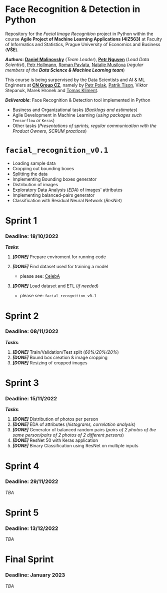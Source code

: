 # Face Recognition & Detection in Python
Repository for the _Facial Image Recognition_ project in Python within the course **Agile Project of Machine Learning Applications (4IZ563)** at Faculty of Informatics and Statistics, Prague University of Economics and Business (**VŠE**).

_**Authors**_: [**Daniel Malinovsky**](https://www.linkedin.com/in/daniel-malinovsky-88b162198) (_Team Leader_), [**Petr Nguyen**](https://www.linkedin.com/in/petr-ngn) (_Lead Data Scientist_), [Petr Hollmann](https://www.linkedin.com/in/petr-hollmann-3583aa208), [Roman Pavlata](https://www.linkedin.com/in/roman-pavlata-a3b602161), [Natalie Musilova](https://www.linkedin.com/in/natálie-musilová-3b98287a) (_regular members of the_ _**Data Science & Machine Learning team**_)

This course is being surpervised by the Data Scientists and AI & ML Enginners at [**CN Group CZ**](https://www.linkedin.com/company/cngroup-dk), namely by [Petr Polak](https://www.linkedin.com/in/87petrpolak), [Patrik Tison](https://www.linkedin.com/in/patriktison), Viktor Stepanuk, Marek Hronek and [Tomas Kliment](https://www.linkedin.com/in/tomáš-kliment-b74120196).



_**Deliverable**_: Face Recognition & Detection tool implemented in Python
- Business and Organizational tasks (_Backlogs and estimates_)
- Agile Development in Machine Learning (_using packages such_ `Tensorflow` _or_ `Keras`)
- Other tasks (_Presentations of sprints, regular communication with the Product Owners, SCRUM practices_)


# `facial_recognition_v0.1`
- Loading sample data
- Cropping out bounding boxes
- Splitting the data
- Implementing Bounding boxes generator
- Distribution of images
- Exploratory Data Analysis (_EDA_) of images' attributes
- Implementing balanced-pairs generator
- Classification with Residual Neural Network (_ResNet_)

# Sprint 1 
### Deadline: 18/10/2022
_**Tasks**_:
1. _**[DONE]**_ Prepare enviroment for running code
2. _**[DONE]**_ Find dataset used for training a model
   - please see: [CelebA](https://mmlab.ie.cuhk.edu.hk/projects/CelebA.html)

3. _**[DONE]**_ Load dataset and ETL (_if needed_)
   - please see: `facial_recognition_v0.1`

# Sprint 2
### Deadline: 08/11/2022
_**Tasks**_:
1. _**[DONE]**_ Train/Validation/Test split (_60%/20%/20%_)
2. _**[DONE]**_ Bound box creation & image cropping
3. _**[DONE]**_ Resizing of cropped images

# Sprint 3
### Deadline: 15/11/2022
_**Tasks**_:
1. _**[DONE]**_ Distribution of photos per person
2. _**[DONE]**_ EDA of attributes (_histograms, correlation analysis_)
3. _**[DONE]**_ Generator of balanced random pairs (_pairs of 2 photos of the same person/pairs of 2 photos of 2 different persons_)
4. _**[DONE]**_ ResNet 50 with Keras application
5. _**[DONE]**_ Binary Classification using ResNet on multiple inputs

# Sprint 4
### Deadline: 29/11/2022
_TBA_

# Sprint 5
### Deadline: 13/12/2022
_TBA_

# Final Sprint
### Deadline: January 2023
_TBA_
